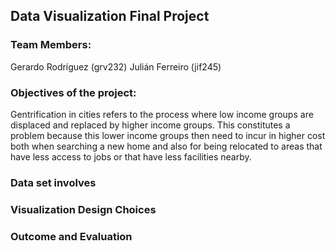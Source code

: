 ## Data Visualization Final Project

### Team Members:
Gerardo Rodríguez (grv232)
Julián Ferreiro (jif245)

### Objectives of the project:
Gentrification in cities refers to the process where low income groups are displaced and replaced by higher income groups. 
This constitutes a problem because this lower income groups then need to incur in higher cost both when searching a new home and also for being relocated to areas that have less access to jobs or that have less facilities nearby.


### Data set involves


### Visualization Design Choices


### Outcome and Evaluation
